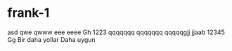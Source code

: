 # frank-1
asd
qwe
qwww
eee
eeee
Gh
1223
qqqqqqq
qqqqqqq
qqqqqgjj
jjaab
12345
Gg
Bir daha yollar 
Daha uygun 
